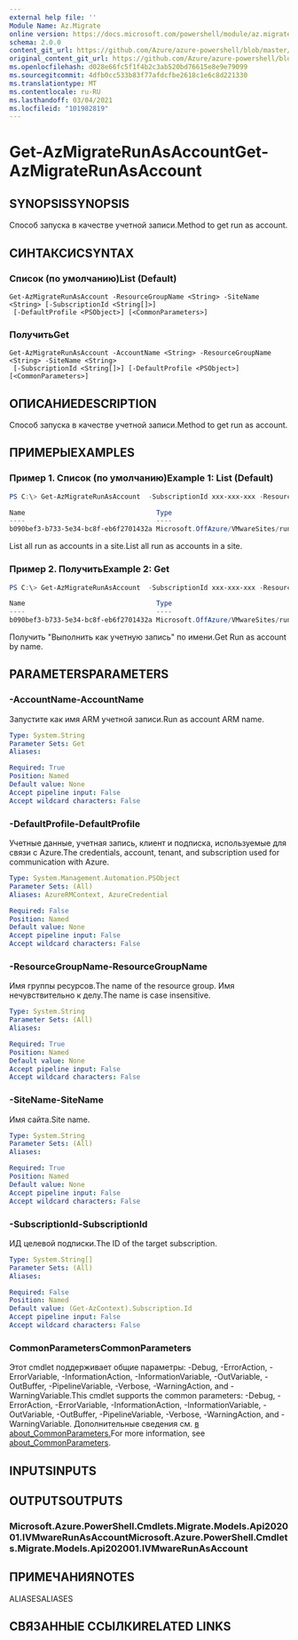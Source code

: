 ```yaml
---
external help file: ''
Module Name: Az.Migrate
online version: https://docs.microsoft.com/powershell/module/az.migrate/get-azmigraterunasaccount
schema: 2.0.0
content_git_url: https://github.com/Azure/azure-powershell/blob/master/src/Migrate/help/Get-AzMigrateRunAsAccount.md
original_content_git_url: https://github.com/Azure/azure-powershell/blob/master/src/Migrate/help/Get-AzMigrateRunAsAccount.md
ms.openlocfilehash: d028e66fc5f1f4b2c3ab520bd76615e8e9e79099
ms.sourcegitcommit: 4dfb0cc533b83f77afdcfbe2618c1e6c8d221330
ms.translationtype: MT
ms.contentlocale: ru-RU
ms.lasthandoff: 03/04/2021
ms.locfileid: "101982819"
---
```

# <span data-ttu-id="08791-101">Get-AzMigrateRunAsAccount</span><span class="sxs-lookup"><span data-stu-id="08791-101">Get-AzMigrateRunAsAccount</span></span>

## <span data-ttu-id="08791-102">SYNOPSIS</span><span class="sxs-lookup"><span data-stu-id="08791-102">SYNOPSIS</span></span>
<span data-ttu-id="08791-103">Способ запуска в качестве учетной записи.</span><span class="sxs-lookup"><span data-stu-id="08791-103">Method to get run as account.</span></span>

## <span data-ttu-id="08791-104">СИНТАКСИС</span><span class="sxs-lookup"><span data-stu-id="08791-104">SYNTAX</span></span>

### <span data-ttu-id="08791-105">Список (по умолчанию)</span><span class="sxs-lookup"><span data-stu-id="08791-105">List (Default)</span></span>
```
Get-AzMigrateRunAsAccount -ResourceGroupName <String> -SiteName <String> [-SubscriptionId <String[]>]
 [-DefaultProfile <PSObject>] [<CommonParameters>]
```

### <span data-ttu-id="08791-106">Получить</span><span class="sxs-lookup"><span data-stu-id="08791-106">Get</span></span>
```
Get-AzMigrateRunAsAccount -AccountName <String> -ResourceGroupName <String> -SiteName <String>
 [-SubscriptionId <String[]>] [-DefaultProfile <PSObject>] [<CommonParameters>]
```

## <span data-ttu-id="08791-107">ОПИСАНИЕ</span><span class="sxs-lookup"><span data-stu-id="08791-107">DESCRIPTION</span></span>
<span data-ttu-id="08791-108">Способ запуска в качестве учетной записи.</span><span class="sxs-lookup"><span data-stu-id="08791-108">Method to get run as account.</span></span>

## <span data-ttu-id="08791-109">ПРИМЕРЫ</span><span class="sxs-lookup"><span data-stu-id="08791-109">EXAMPLES</span></span>

### <span data-ttu-id="08791-110">Пример 1. Список (по умолчанию)</span><span class="sxs-lookup"><span data-stu-id="08791-110">Example 1: List (Default)</span></span>
```powershell
PS C:\> Get-AzMigrateRunAsAccount  -SubscriptionId xxx-xxx-xxx -ResourceGroupName BugBashAVSVMware -SiteName BBVMwareAVScbbcsite

Name                                 Type
----                                 ----
b090bef3-b733-5e34-bc8f-eb6f2701432a Microsoft.OffAzure/VMwareSites/runasaccounts
```

<span data-ttu-id="08791-111">List all run as accounts in a site.</span><span class="sxs-lookup"><span data-stu-id="08791-111">List all run as accounts in a site.</span></span>

### <span data-ttu-id="08791-112">Пример 2. Получить</span><span class="sxs-lookup"><span data-stu-id="08791-112">Example 2: Get</span></span>
```powershell
PS C:\> Get-AzMigrateRunAsAccount  -SubscriptionId xxx-xxx-xxx -ResourceGroupName BugBashAVSVMware -SiteName BBVMwareAVScbbcsite -AccountName b090bef3-b733-5e34-bc8f-eb6f2701432a

Name                                 Type
----                                 ----
b090bef3-b733-5e34-bc8f-eb6f2701432a Microsoft.OffAzure/VMwareSites/runasaccounts
```

<span data-ttu-id="08791-113">Получить "Выполнить как учетную запись" по имени.</span><span class="sxs-lookup"><span data-stu-id="08791-113">Get Run as account by name.</span></span>

## <span data-ttu-id="08791-114">PARAMETERS</span><span class="sxs-lookup"><span data-stu-id="08791-114">PARAMETERS</span></span>

### <span data-ttu-id="08791-115">-AccountName</span><span class="sxs-lookup"><span data-stu-id="08791-115">-AccountName</span></span>
<span data-ttu-id="08791-116">Запустите как имя ARM учетной записи.</span><span class="sxs-lookup"><span data-stu-id="08791-116">Run as account ARM name.</span></span>

```yaml
Type: System.String
Parameter Sets: Get
Aliases:

Required: True
Position: Named
Default value: None
Accept pipeline input: False
Accept wildcard characters: False
```

### <span data-ttu-id="08791-117">-DefaultProfile</span><span class="sxs-lookup"><span data-stu-id="08791-117">-DefaultProfile</span></span>
<span data-ttu-id="08791-118">Учетные данные, учетная запись, клиент и подписка, используемые для связи с Azure.</span><span class="sxs-lookup"><span data-stu-id="08791-118">The credentials, account, tenant, and subscription used for communication with Azure.</span></span>

```yaml
Type: System.Management.Automation.PSObject
Parameter Sets: (All)
Aliases: AzureRMContext, AzureCredential

Required: False
Position: Named
Default value: None
Accept pipeline input: False
Accept wildcard characters: False
```

### <span data-ttu-id="08791-119">-ResourceGroupName</span><span class="sxs-lookup"><span data-stu-id="08791-119">-ResourceGroupName</span></span>
<span data-ttu-id="08791-120">Имя группы ресурсов.</span><span class="sxs-lookup"><span data-stu-id="08791-120">The name of the resource group.</span></span>
<span data-ttu-id="08791-121">Имя нечувствительно к делу.</span><span class="sxs-lookup"><span data-stu-id="08791-121">The name is case insensitive.</span></span>

```yaml
Type: System.String
Parameter Sets: (All)
Aliases:

Required: True
Position: Named
Default value: None
Accept pipeline input: False
Accept wildcard characters: False
```

### <span data-ttu-id="08791-122">-SiteName</span><span class="sxs-lookup"><span data-stu-id="08791-122">-SiteName</span></span>
<span data-ttu-id="08791-123">Имя сайта.</span><span class="sxs-lookup"><span data-stu-id="08791-123">Site name.</span></span>

```yaml
Type: System.String
Parameter Sets: (All)
Aliases:

Required: True
Position: Named
Default value: None
Accept pipeline input: False
Accept wildcard characters: False
```

### <span data-ttu-id="08791-124">-SubscriptionId</span><span class="sxs-lookup"><span data-stu-id="08791-124">-SubscriptionId</span></span>
<span data-ttu-id="08791-125">ИД целевой подписки.</span><span class="sxs-lookup"><span data-stu-id="08791-125">The ID of the target subscription.</span></span>

```yaml
Type: System.String[]
Parameter Sets: (All)
Aliases:

Required: False
Position: Named
Default value: (Get-AzContext).Subscription.Id
Accept pipeline input: False
Accept wildcard characters: False
```

### <span data-ttu-id="08791-126">CommonParameters</span><span class="sxs-lookup"><span data-stu-id="08791-126">CommonParameters</span></span>
<span data-ttu-id="08791-127">Этот cmdlet поддерживает общие параметры: -Debug, -ErrorAction, -ErrorVariable, -InformationAction, -InformationVariable, -OutVariable, -OutBuffer, -PipelineVariable, -Verbose, -WarningAction, and -WarningVariable.</span><span class="sxs-lookup"><span data-stu-id="08791-127">This cmdlet supports the common parameters: -Debug, -ErrorAction, -ErrorVariable, -InformationAction, -InformationVariable, -OutVariable, -OutBuffer, -PipelineVariable, -Verbose, -WarningAction, and -WarningVariable.</span></span> <span data-ttu-id="08791-128">Дополнительные сведения см. [в about_CommonParameters.](http://go.microsoft.com/fwlink/?LinkID=113216)</span><span class="sxs-lookup"><span data-stu-id="08791-128">For more information, see [about_CommonParameters](http://go.microsoft.com/fwlink/?LinkID=113216).</span></span>

## <span data-ttu-id="08791-129">INPUTS</span><span class="sxs-lookup"><span data-stu-id="08791-129">INPUTS</span></span>

## <span data-ttu-id="08791-130">OUTPUTS</span><span class="sxs-lookup"><span data-stu-id="08791-130">OUTPUTS</span></span>

### <span data-ttu-id="08791-131">Microsoft.Azure.PowerShell.Cmdlets.Migrate.Models.Api202001.IVMwareRunAsAccount</span><span class="sxs-lookup"><span data-stu-id="08791-131">Microsoft.Azure.PowerShell.Cmdlets.Migrate.Models.Api202001.IVMwareRunAsAccount</span></span>

## <span data-ttu-id="08791-132">ПРИМЕЧАНИЯ</span><span class="sxs-lookup"><span data-stu-id="08791-132">NOTES</span></span>

<span data-ttu-id="08791-133">ALIASES</span><span class="sxs-lookup"><span data-stu-id="08791-133">ALIASES</span></span>

## <span data-ttu-id="08791-134">СВЯЗАННЫЕ ССЫЛКИ</span><span class="sxs-lookup"><span data-stu-id="08791-134">RELATED LINKS</span></span>

